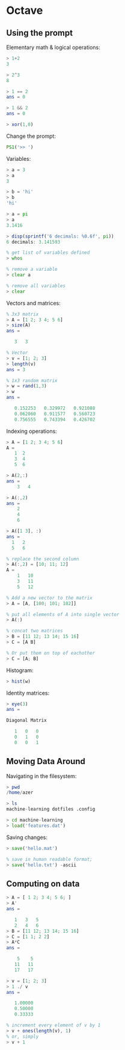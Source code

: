 
# Octave

## Using the prompt

Elementary math & logical operations:

```octave
> 1+2
3

> 2^3
8

> 1 == 2
ans = 0

> 1 && 2
ans = 0

> xor(1,0)
```

Change the prompt:

```octave
PS1('>> ')
```

Variables:

```octave
> a = 3
> a
3

> b = 'hi'
> b
'hi'

> a = pi
> a
3.1416

> disp(sprintf('6 decimals: %0.6f', pi))
6 decimals: 3.141593

% get list of variables defined
> whos

% remove a variable
> clear a

% remove all variables
> clear
```

Vectors and matrices:

```octave
% 3x3 matrix
> A = [1 2; 3 4; 5 6]
> size(A)
ans =

   3   3

% Vector
> v = [1; 2; 3]
> length(v)
ans = 3

% 1x3 random matrix
> w = rand(1,3)
> w
ans =

   0.152253   0.329972   0.921088
   0.062060   0.911577   0.560723
   0.756555   0.743394   0.426702
```

Indexing operations:

```octave
> A = [1 2; 3 4; 5 6]
A =
   1  2
   3  4
   5  6

> A(2,:)
ans =
    3   4

> A(:,2)
ans =
    2
    4
    6

> A([1 3], :)
ans =
  1   2
  5   6

% replace the second column
> A(:,2) = [10; 11; 12]
A =
    1   10
    3   11
    5   12

% Add a new vector to the matrix
> A = [A, [100; 101; 102]]

% put all elements of A into single vector
> A(:)

% concat two matrices
> B = [11 12; 13 14; 15 16]
> C = [A B]

% Or put them on top of eachother
> C = [A; B]
```

Histogram:

```octave
> hist(w)
```

Identity matrices:

```octave
> eye(3)
ans =

Diagonal Matrix

   1   0   0
   0   1   0
   0   0   1
```

## Moving Data Around

Navigating in the filesystem:

```octave
> pwd
/home/azer

> ls
machine-learning dotfiles .config

> cd machine-learning
> load('features.dat')
```

Saving changes:

```octave
> save('hello.mat')

% save in human readable format;
> save('hello.txt') -ascii
```

## Computing on data

```octave
> A = [ 1 2; 3 4; 5 6; ]
> A'
ans =

   1   3   5
   2   4   6
> B = [11 12; 13 14; 15 16]
> C = [1 1; 2 2]
> A*C
ans =

    5    5
   11   11
   17   17

> v = [1; 2; 3]
> 1 ./ v
ans =

   1.00000
   0.50000
   0.33333

% increment every element of v by 1
> v + ones(length(v), 1)
% or, simply
> v + 1
```
